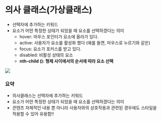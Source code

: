 의사 클래스(가상클래스)
===
- 선택자에 추가하는 키워드
- 요소가 어떤 특정한 상태가 되었을 때 요소를 선택하겠다는 의미
    - hover: 마우스 포인터가 요소에 올라가 있다.
    - active: 사용자가 요소를 활성화 했다 (예를 들면, 마우스로 누르기와 같은)
    - focus: 요소가 포커스를 받고 있다.
    - disabled: 비활성 상태의 요소
    - **nth-child (): 형제 사이에서의 순서에 따라 요소 선택**

![](https://img1.daumcdn.net/thumb/R1280x0/?scode=mtistory2&fname=https%3A%2F%2Fblog.kakaocdn.net%2Fdn%2FcJ9EUL%2Fbtry7vzUxfb%2FYp9mMqzpGoTK5vDoWHapmK%2Fimg.png)

### 요약
- 의사클래스는 선택자에 추가하는 키워드
- 요소가 어떤 특정한 상태가 되었을 때 요소를 선택하겠다는 의미
- 콘텐츠 자체적인 내용 뿐 아니라 사용자와의 상호작용과 관련된 경우에도 스타일을 적용할 수 있어 유용함!!